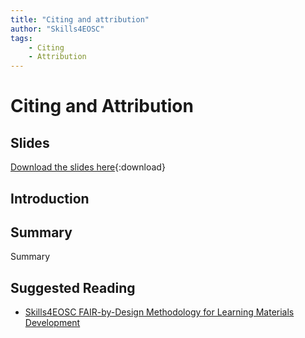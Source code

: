 ```yaml
---
title: "Citing and attribution"
author: "Skills4EOSC"
tags: 
    - Citing
    - Attribution
---
```


# Citing and Attribution

## Slides

[Download the slides here](https://github.com/FAIR-by-Design-Methodology/IDCC24workshop/raw/main/resources/02%20Skills4EOSC/Skills4EOSC-IDCCworkshop_FAIR-by-Design_Methodology.pptx){:download}


## Introduction



## Summary 

Summary

## Suggested Reading

- [Skills4EOSC FAIR-by-Design Methodology for Learning Materials Development](https://zenodo.org/records/8419242)



